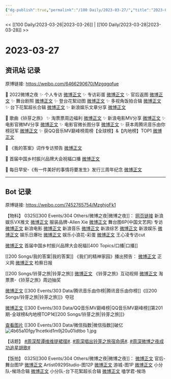 ```yaml
---
{"dg-publish":true,"permalink":"/100 Daily/2023-03-27/","title":"2023-03-27","created":"2023-03-28T08:59:17.374+08:00","updated":"2023-03-28T14:34:16.806+08:00"}
---
```



<< [[100 Daily/2023-03-26\|2023-03-26]] | [[100 Daily/2023-03-28\|2023-03-28]] >>

# 2023-03-27

## 资讯站 记录

原博链接: https://weibo.com/6466290670/Mzgqgqfue

💫 2022微博之夜
✨ 个人专访 [微博正文](https://weibo.com/6466290670/4883930011141165)
✨ 专访彩蛋 [微博正文](https://weibo.com/6466290670/4883940316025017)
✨ 官后返图 [微博正文](https://weibo.com/6466290670/4884033937084161)
✨ 舞台剧照 [微博正文](https://weibo.com/6466290670/4883898024333497)
✨ 登台花絮动图 [微博正文](https://weibo.com/6466290670/4883849735308522)
✨ 多视角饭拍合辑 [微博正文](https://weibo.com/6466290670/4883848700365557)
✨ 台下花絮超长合辑 [微博正文](https://weibo.com/6466290670/4884015587531336)
✨ 新浪娱乐文章分享 [微博正文](https://weibo.com/6466290670/4883827736186854)

💫 歌曲《铃芽之旅》
✨ 淘票票周边福利 [微博正文](https://weibo.com/6466290670/4883882442236212)
✨ 新浪电影MV分享 [微博正文](https://weibo.com/6466290670/4883853561561388)
✨ 电影官微MV分享 [微博正文](https://weibo.com/6466290670/4883850470362170)
✨ 电影官微长图分享 [微博正文](https://weibo.com/6466290670/4884042455452577)
✨ 获本周腾讯音乐由你榜冠军 [微博正文](https://weibo.com/6466290670/4883916764746376)
✨ 获QQ音乐MV巅峰榜周榜【全球榜】&【内地榜】TOP1 [微博正文](https://weibo.com/6466290670/4883887374994848)

💫 《我的答案》词作专访预告 [微博正文](https://weibo.com/6466290670/4883997581382724)

💫 首届中国乡村振兴品牌大会祝福口播 [微博正文](https://weibo.com/6466290670/4883941917721182)

💫 每日早安-《有一件美好的事情将要发生》发行三周年纪念 [微博正文](https://weibo.com/6466290670/4883802503250023)

---
## Bot 记录

原博链接: https://weibo.com/7452765754/MzghjoFk1

【物料】
0325[[300 Events/304 Others/微博之夜\|微博之夜]]：
[网页链接](https://weibo.cn/sinaurl?u=https%3A%2F%2Fmp.weixin.qq.com%2Fs%2FjjyV-gYdQyTfFDCS_5gIFw) 新浪娱乐VX推文
[微博正文](https://weibo.com/1744669435/Mz2MFiUAb) 服装品牌-Allen Xie
[微博正文](http://weibo.com/3171364240/MzcjTCfsT) 舞台图6P(中国文艺网)
专访
[微博正文](http://weibo.com/1623886424/MzdvyeTpm) 新浪电影
[微博正文](http://weibo.com/1266269835/MzdoUCB3r) 新浪音乐
[微博正文](http://weibo.com/1878335471/MzdoY63F3) 新浪综艺
[微博正文](http://weibo.com/1642591402/MzdmQlTEU) 新浪娱乐
[微博正文](http://weibo.com/1653255165/MzdpxkcDQ) 娱乐日爆社
[微博正文](http://weibo.com/5611783716/MzdpXD5qE) 娱乐小浪花-彩蛋
[微博正文](https://weibo.com/3199780861/Mzfpc64Gj) 王心凌专访cut

[微博正文](http://weibo.com/2574454223/Mzdmzt2Ag) 首届中国乡村振兴品牌大会祝福[[400 Topics/口播\|口播]]

[[200 Songs/我的答案\|我的答案]]
《我们的精神家园》播出预告：
[微博正文](http://weibo.com/1896650227/MzeK5x9Wy) 正义网
[微博正文](http://weibo.com/3183107112/MzeM78oYy) 检察日报

[[200 Songs/铃芽之旅\|铃芽之旅]]
[微博正文](https://weibo.com/2095820504/MzbeW21Ne) 《铃芽之旅》互动视频
[微博正文](https://weibo.com/2095820504/MzbrXxh6F) 淘票票-《铃芽之旅》周边抽奖

[微博正文](https://weibo.com/6733257358/Mzd1W3Iel) [[300 Events/303 Data/腾讯音乐由你榜\|腾讯音乐由你榜]]《[[200 Songs/铃芽之旅\|铃芽之旅]]》夺冠

[微博正文](http://weibo.com/2169129705/Mzc884it4) [[300 Events/303 Data/QQ音乐MV巅峰榜\|QQ音乐MV巅峰榜]]第201期-全球榜&内地榜TOP1《[[200 Songs/铃芽之旅\|铃芽之旅]]》

[查看图片](https://wx3.sinaimg.cn/large/4b65a10fgy1hcetkid1m9j20u01idtbo.jpg) [[300 Events/303 Data/微信指数\|微信指数]]破亿
![4b65a10fgy1hcetkid1m9j20u01idtbo 1.jpg](/img/user/Attachments/4b65a10fgy1hcetkid1m9j20u01idtbo%201.jpg)

【话题】
[#周深帮谭维维提裙摆#](https://s.weibo.com/weibo?q=%23%E5%91%A8%E6%B7%B1%E5%B8%AE%E8%B0%AD%E7%BB%B4%E7%BB%B4%E6%8F%90%E8%A3%99%E6%91%86%23).
[#周深唱出铃芽之旅宿命感#](https://s.weibo.com/weibo?q=%23%E5%91%A8%E6%B7%B1%E5%94%B1%E5%87%BA%E9%93%83%E8%8A%BD%E4%B9%8B%E6%97%85%E5%AE%BF%E5%91%BD%E6%84%9F%23).
[#周深微博之夜成功追星胡歌#](https://s.weibo.com/weibo?q=%23%E5%91%A8%E6%B7%B1%E5%BE%AE%E5%8D%9A%E4%B9%8B%E5%A4%9C%E6%88%90%E5%8A%9F%E8%BF%BD%E6%98%9F%E8%83%A1%E6%AD%8C%23)

【饭拍】
0325[[300 Events/304 Others/微博之夜\|微博之夜]]：
[微博正文](http://weibo.com/5248300719/Mzg4gDXVb) 官后-舞台图1P
[微博正文](http://weibo.com/6873250805/MzfOirkPo) Artist0929Studio-图12P
[微博正文](http://weibo.com/1801743981/Mz7w3uwSK) 游城-图1P
[微博正文](https://weibo.com/5516625428/MzbkE1ZIS) 小分队-候场合辑
[微博正文](http://weibo.com/5516625428/MzfnTdF6w) 小分队-台下花絮超长合辑
[微博正文](http://weibo.com/1901459883/Mz2svjHie) 嗑学君-候场
